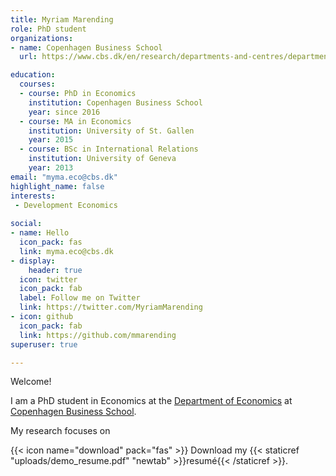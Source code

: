 ```yaml
---
title: Myriam Marending
role: PhD student
organizations:
- name: Copenhagen Business School
  url: https://www.cbs.dk/en/research/departments-and-centres/department-of-economics

education:
  courses:
  - course: PhD in Economics
    institution: Copenhagen Business School
    year: since 2016
  - course: MA in Economics
    institution: University of St. Gallen
    year: 2015
  - course: BSc in International Relations
    institution: University of Geneva
    year: 2013
email: "myma.eco@cbs.dk"
highlight_name: false
interests:
 - Development Economics
  
social:
- name: Hello
  icon_pack: fas
  link: myma.eco@cbs.dk
- display:
    header: true
  icon: twitter
  icon_pack: fab
  label: Follow me on Twitter
  link: https://twitter.com/MyriamMarending
- icon: github
  icon_pack: fab
  link: https://github.com/mmarending
superuser: true

---
```


Welcome!

I am a PhD student in Economics at the [Department of Economics](https://www.cbs.dk/en/research/departments-and-centres/department-of-economics) at [Copenhagen Business School](https://www.cbs.dk/en).

My research focuses on 

{{< icon name="download" pack="fas" >}} Download my {{< staticref "uploads/demo_resume.pdf" "newtab" >}}resumé{{< /staticref >}}.

